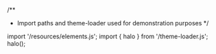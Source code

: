 <!--
type: template
name: color-dialog
-->
/**
 * Import paths and theme-loader used for demonstration purposes
 */

import '/resources/elements.js';
import { halo } from '/theme-loader.js';
halo();
